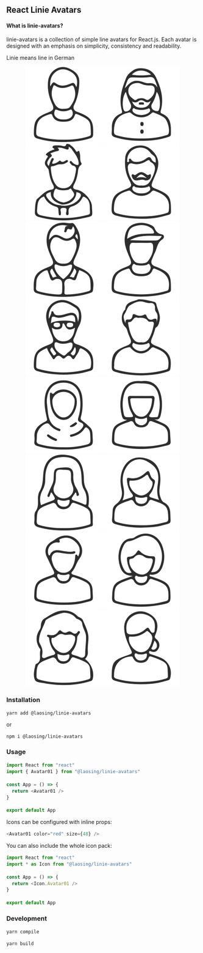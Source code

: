 ## React Linie Avatars

#### What is linie-avatars?

linie-avatars is a collection of simple line avatars for React.js. Each avatar is designed with an emphasis on simplicity, consistency and readability.

Linie means line in German

<p align="middle">
<img src="https://raw.githubusercontent.com/Laosing/linie-avatars/90516a09893fb0a6df2c06246f198783128dac14/icons/avatar-01.svg">
<img src="https://raw.githubusercontent.com/Laosing/linie-avatars/90516a09893fb0a6df2c06246f198783128dac14/icons/avatar-02.svg">
<img src="https://raw.githubusercontent.com/Laosing/linie-avatars/90516a09893fb0a6df2c06246f198783128dac14/icons/avatar-03.svg">
<img src="https://raw.githubusercontent.com/Laosing/linie-avatars/90516a09893fb0a6df2c06246f198783128dac14/icons/avatar-04.svg">
<img src="https://raw.githubusercontent.com/Laosing/linie-avatars/90516a09893fb0a6df2c06246f198783128dac14/icons/avatar-05.svg">
<img src="https://raw.githubusercontent.com/Laosing/linie-avatars/90516a09893fb0a6df2c06246f198783128dac14/icons/avatar-06.svg">
<img src="https://raw.githubusercontent.com/Laosing/linie-avatars/90516a09893fb0a6df2c06246f198783128dac14/icons/avatar-07.svg">
<img src="https://raw.githubusercontent.com/Laosing/linie-avatars/90516a09893fb0a6df2c06246f198783128dac14/icons/avatar-08.svg">
<img src="https://raw.githubusercontent.com/Laosing/linie-avatars/90516a09893fb0a6df2c06246f198783128dac14/icons/avatar-09.svg">
<img src="https://raw.githubusercontent.com/Laosing/linie-avatars/90516a09893fb0a6df2c06246f198783128dac14/icons/avatar-10.svg">
<img src="https://raw.githubusercontent.com/Laosing/linie-avatars/90516a09893fb0a6df2c06246f198783128dac14/icons/avatar-11.svg">
<img src="https://raw.githubusercontent.com/Laosing/linie-avatars/90516a09893fb0a6df2c06246f198783128dac14/icons/avatar-12.svg">
<img src="https://raw.githubusercontent.com/Laosing/linie-avatars/90516a09893fb0a6df2c06246f198783128dac14/icons/avatar-13.svg">
<img src="https://raw.githubusercontent.com/Laosing/linie-avatars/90516a09893fb0a6df2c06246f198783128dac14/icons/avatar-14.svg">
<img src="https://raw.githubusercontent.com/Laosing/linie-avatars/90516a09893fb0a6df2c06246f198783128dac14/icons/avatar-15.svg">
<img src="https://raw.githubusercontent.com/Laosing/linie-avatars/90516a09893fb0a6df2c06246f198783128dac14/icons/avatar-16.svg">
</p>

### Installation

    yarn add @laosing/linie-avatars

or

    npm i @laosing/linie-avatars

### Usage

```javascript
import React from "react"
import { Avatar01 } from "@laosing/linie-avatars"

const App = () => {
  return <Avatar01 />
}

export default App
```

Icons can be configured with inline props:

```javascript
<Avatar01 color="red" size={48} />
```

You can also include the whole icon pack:

```javascript
import React from "react"
import * as Icon from "@laosing/linie-avatars"

const App = () => {
  return <Icon.Avatar01 />
}

export default App
```

### Development

```bash
yarn compile
```

```bash
yarn build
```
